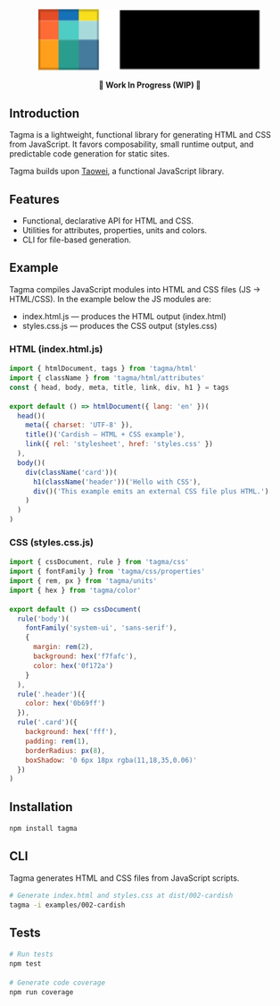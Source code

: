<div align="center">
  <a href="https://github.com/justbyitself/tagma">
    <img src="https://raw.githubusercontent.com/justbyitself/tagma/main/tagma.svg" alt="Tagma logo" width="400"/>
  </a>
  
  **🚧 Work In Progress (WIP) 🚧**
</div>

## Introduction

Tagma is a lightweight, functional library for generating HTML and CSS from JavaScript. It favors composability, small runtime output, and predictable code generation for static sites.

Tagma builds upon [Taowei](https://github.com/justbyitself/taowei), a functional JavaScript library.

## Features

- Functional, declarative API for HTML and CSS.
- Utilities for attributes, properties, units and colors.
- CLI for file-based generation.

## Example

Tagma compiles JavaScript modules into HTML and CSS files (JS → HTML/CSS). In the example below the JS modules are:

- index.html.js — produces the HTML output (index.html)
- styles.css.js — produces the CSS output (styles.css)

### HTML (index.html.js)

```javascript
import { htmlDocument, tags } from 'tagma/html'
import { className } from 'tagma/html/attributes'
const { head, body, meta, title, link, div, h1 } = tags

export default () => htmlDocument({ lang: 'en' })(
  head()(
    meta({ charset: 'UTF-8' }),
    title()('Cardish — HTML + CSS example'),
    link({ rel: 'stylesheet', href: 'styles.css' })
  ),
  body()(
    div(className('card'))(
      h1(className('header'))('Hello with CSS'),
      div()('This example emits an external CSS file plus HTML.')
    )
  )
)
```

### CSS (styles.css.js)

```javascript
import { cssDocument, rule } from 'tagma/css'
import { fontFamily } from 'tagma/css/properties'
import { rem, px } from 'tagma/units'
import { hex } from 'tagma/color'

export default () => cssDocument(
  rule('body')(
    fontFamily('system-ui', 'sans-serif'),
    {
      margin: rem(2),
      background: hex('f7fafc'),
      color: hex('0f172a')
    }
  ),
  rule('.header')({
    color: hex('0b69ff')
  }),
  rule('.card')({
    background: hex('fff'),
    padding: rem(1),
    borderRadius: px(8),
    boxShadow: '0 6px 18px rgba(11,18,35,0.06)'
  })
)
```

## Installation

```bash
npm install tagma
```

## CLI

Tagma generates HTML and CSS files from JavaScript scripts.

```bash
# Generate index.html and styles.css at dist/002-cardish
tagma -i examples/002-cardish
```

## Tests

```bash
# Run tests
npm test

# Generate code coverage
npm run coverage
```
